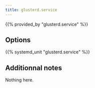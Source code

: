 ```yaml
---
title: glusterd.service
---
```


{{% provided_by "glusterd.service" %}}

## Options

{{% systemd_unit "glusterd.service" %}}

## Additionnal notes

Nothing here.